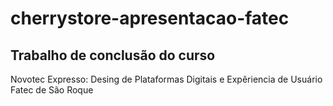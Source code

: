 # cherrystore-apresentacao-fatec
## Trabalho de conclusão do curso
Novotec Expresso: Desing de Plataformas Digitais e Expêriencia de Usuário
Fatec de São Roque
